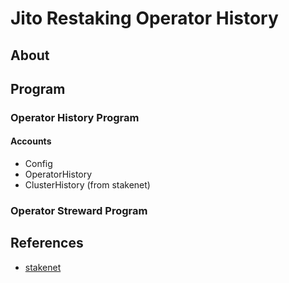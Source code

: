 # Jito Restaking Operator History

## About

## Program

### Operator History Program

#### Accounts

- Config
- OperatorHistory
- ClusterHistory (from stakenet)

### Operator Streward Program

## References
- [stakenet](https://github.com/jito-foundation/stakenet)
